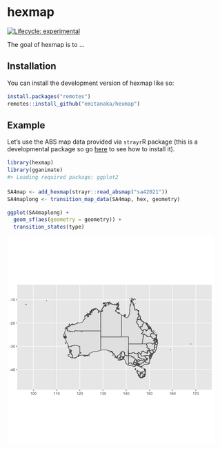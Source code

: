 
<!-- README.md is generated from README.Rmd. Please edit that file -->

# hexmap

<!-- badges: start -->

[![Lifecycle:
experimental](https://img.shields.io/badge/lifecycle-experimental-orange.svg)](https://lifecycle.r-lib.org/articles/stages.html#experimental)
<!-- badges: end -->

The goal of hexmap is to …

## Installation

You can install the development version of hexmap like so:

``` r
install.packages("remotes")
remotes::install_github("emitanaka/hexmap")
```

## Example

Let’s use the ABS map data provided via `strayr`R package (this is a
developmental package so go
[here](https://github.com/runapp-aus/strayr/) to see how to install it).

``` r
library(hexmap)
library(gganimate)
#> Loading required package: ggplot2

SA4map <- add_hexmap(strayr::read_absmap("sa42021"))
SA4maplong <- transition_map_data(SA4map, hex, geometry)
```

``` r
ggplot(SA4maplong) + 
  geom_sf(aes(geometry = geometry)) + 
  transition_states(type) 
```

![](man/figures/sa4-animate.gif)
